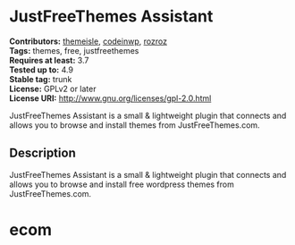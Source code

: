 # JustFreeThemes Assistant #
**Contributors:** [themeisle](https://profiles.wordpress.org/themeisle), [codeinwp](https://profiles.wordpress.org/codeinwp), [rozroz](https://profiles.wordpress.org/rozroz)  
**Tags:** themes, free, justfreethemes  
**Requires at least:** 3.7  
**Tested up to:** 4.9  
**Stable tag:** trunk  
**License:** GPLv2 or later  
**License URI:** http://www.gnu.org/licenses/gpl-2.0.html  


JustFreeThemes Assistant is a small & lightweight plugin that connects and allows you to browse and install themes from JustFreeThemes.com.


## Description ##

JustFreeThemes Assistant is a small & lightweight plugin that connects and allows you to browse and install free wordpress themes from JustFreeThemes.com.


# ecom
